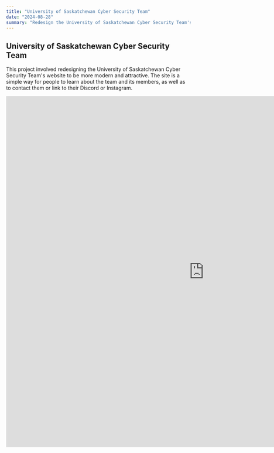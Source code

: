 ```yaml
---
title: "University of Saskatchewan Cyber Security Team"
date: "2024-08-28"
summary: "Redesign the University of Saskatchewan Cyber Security Team's website"
---
```


## University of Saskatchewan Cyber Security Team

This project involved redesigning the University of Saskatchewan Cyber Security Team's website to be more modern and attractive. The site is a simple way for people to learn about the team and its members, as well as to contact them or link to their Discord or Instagram.

<iframe width="1080" height="960" src="https://cst.cs.usask.ca/" frameborder="0" allowfullscreen></iframe>
